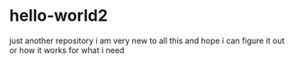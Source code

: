# hello-world2
just another repository
i am very new to all this and hope i can figure it out or how it works for what i need
